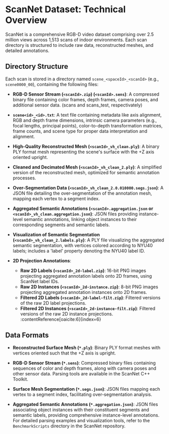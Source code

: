 # ScanNet Dataset: Technical Overview

ScanNet is a comprehensive RGB-D video dataset comprising over 2.5 million views across 1,513 scans of indoor environments. Each scan directory is structured to include raw data, reconstructed meshes, and detailed annotations.

## Directory Structure

Each scan is stored in a directory named `scene_<spaceId>_<scanId>` (e.g., `scene0000_00`), containing the following files:

- **RGB-D Sensor Stream (`<scanId>.zip`) (`<scanId>.sens`)**: A compressed binary file containing color frames, depth frames, camera poses, and additional sensor data. (scans and scans_test, respectivately)

- **`scene<id>_<id>.txt`**: A text file containing metadata like axis alignment, RGB and depth frame dimensions, intrinsic camera parameters (e.g., focal lengths, principal points), color-to-depth transformation matrices, frame counts, and scene type for proper data interpretation and alignment.

- **High-Quality Reconstructed Mesh (`<scanId>_vh_clean.ply`)**: A binary PLY format mesh representing the scene's surface with the +Z axis oriented upright.

- **Cleaned and Decimated Mesh (`<scanId>_vh_clean_2.ply`)**: A simplified version of the reconstructed mesh, optimized for semantic annotation processes. 

- **Over-Segmentation Data (`<scanId>_vh_clean_2.0.010000.segs.json`)**: A JSON file detailing the over-segmentation of the annotation mesh, mapping each vertex to a segment index. 

- **Aggregated Semantic Annotations (`<scanId>.aggregation.json` or `<scanId>_vh_clean.aggregation.json`)**: JSON files providing instance-level semantic annotations, linking object instances to their corresponding segments and semantic labels. 

- **Visualization of Semantic Segmentation (`<scanId>_vh_clean_2.labels.ply`)**: A PLY file visualizing the aggregated semantic segmentation, with vertices colored according to NYU40 labels; includes a 'label' property denoting the NYU40 label ID. 

- **2D Projection Annotations**:
  - **Raw 2D Labels (`<scanId>_2d-label.zip`)**: 16-bit PNG images projecting aggregated annotation labels onto 2D frames, using ScanNet label IDs.
  - **Raw 2D Instances (`<scanId>_2d-instance.zip`)**: 8-bit PNG images projecting aggregated annotation instances onto 2D frames.
  - **Filtered 2D Labels (`<scanId>_2d-label-filt.zip`)**: Filtered versions of the raw 2D label projections.
  - **Filtered 2D Instances (`<scanId>_2d-instance-filt.zip`)**: Filtered versions of the raw 2D instance projections. :contentReference[oaicite:6]{index=6}

## Data Formats

- **Reconstructed Surface Mesh (`*.ply`)**: Binary PLY format meshes with vertices oriented such that the +Z axis is upright. 

- **RGB-D Sensor Stream (`*.sens`)**: Compressed binary files containing sequences of color and depth frames, along with camera poses and other sensor data. Parsing tools are available in the ScanNet C++ Toolkit. 

- **Surface Mesh Segmentation (`*.segs.json`)**: JSON files mapping each vertex to a segment index, facilitating over-segmentation analysis. 

- **Aggregated Semantic Annotations (`*.aggregation.json`)**: JSON files associating object instances with their constituent segments and semantic labels, providing comprehensive instance-level annotations. 
For detailed parsing examples and visualization tools, refer to the `BenchmarkScripts` directory in the ScanNet repository. 

